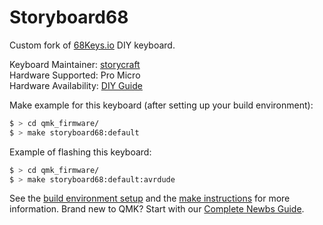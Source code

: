 # Storyboard68

Custom fork of [68Keys.io](https://68keys.io) DIY keyboard.

Keyboard Maintainer: [storycraft](https://github.com/storycraft)  
Hardware Supported: Pro Micro  
Hardware Availability: [DIY Guide](https://68keys.io)

Make example for this keyboard (after setting up your build environment):

```bash
$ > cd qmk_firmware/
$ > make storyboard68:default
```

Example of flashing this keyboard:

```bash
$ > cd qmk_firmware/
$ > make storyboard68:default:avrdude
```

See the [build environment setup](https://docs.qmk.fm/#/getting_started_build_tools) and the [make instructions](https://docs.qmk.fm/#/getting_started_make_guide) for more information. Brand new to QMK? Start with our [Complete Newbs Guide](https://docs.qmk.fm/#/newbs).
